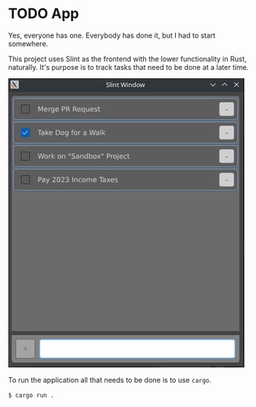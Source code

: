 # TODO App #
Yes, everyone has one. Everybody has done it, but I had to start
somewhere.

This project uses Slint as the frontend with the lower functionality
in Rust, naturally. It's purpose is to track tasks that need to be
done at a later time.

![running_stud](./assets/running_stud.png)

To run the application all that needs to be done is to use `cargo`.
```sh
$ cargo run .
```
